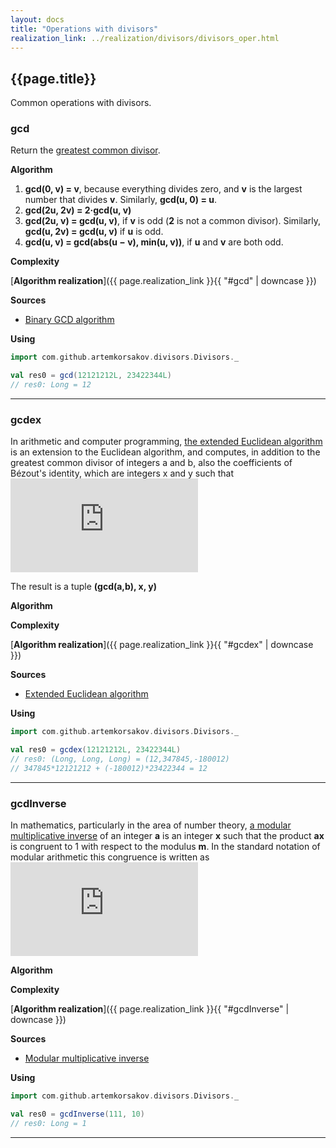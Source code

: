 ```yaml
---
layout: docs
title: "Operations with divisors"
realization_link: ../realization/divisors/divisors_oper.html
---
```


## {{page.title}}

Common operations with divisors.

### gcd
Return the [greatest common divisor](https://en.wikipedia.org/wiki/Greatest_common_divisor).

**Algorithm**
1. **gcd(0, v) = v**, because everything divides zero, and **v** is the largest number that divides **v**. 
Similarly, **gcd(u, 0) = u**.
2. **gcd(2u, 2v) = 2·gcd(u, v)**
3. **gcd(2u, v) = gcd(u, v)**, if **v** is odd (**2** is not a common divisor). 
Similarly, **gcd(u, 2v) = gcd(u, v)** if **u** is odd.
4. **gcd(u, v) = gcd(abs(u − v), min(u, v))**, if **u** and **v** are both odd.

**Complexity** 
     
[**Algorithm realization**]({{ page.realization_link }}{{ "#gcd" | downcase }})

**Sources** 
- [Binary GCD algorithm](https://en.wikipedia.org/wiki/Binary_GCD_algorithm)

**Using**
```scala
import com.github.artemkorsakov.divisors.Divisors._

val res0 = gcd(12121212L, 23422344L)
// res0: Long = 12
```

---

### gcdex
In arithmetic and computer programming, 
[the extended Euclidean algorithm](https://en.wikipedia.org/wiki/Extended_Euclidean_algorithm) is an extension 
to the Euclidean algorithm, and computes, in addition to the greatest common divisor of integers a and b, 
also the coefficients of Bézout's identity, which are integers x and y such that
![formula](http://latex.codecogs.com/svg.latex?ax&plus;by=%5Cgcd(a,b).)

The result is a tuple **(gcd(a,b), x, y)**

**Algorithm**

**Complexity** 
     
[**Algorithm realization**]({{ page.realization_link }}{{ "#gcdex" | downcase }})

**Sources** 
- [Extended Euclidean algorithm](https://en.wikipedia.org/wiki/Extended_Euclidean_algorithm)

**Using**
```scala
import com.github.artemkorsakov.divisors.Divisors._

val res0 = gcdex(12121212L, 23422344L)
// res0: (Long, Long, Long) = (12,347845,-180012)
// 347845*12121212 + (-180012)*23422344 = 12
```

---

### gcdInverse
In mathematics, particularly in the area of number theory, 
[a modular multiplicative inverse](https://en.wikipedia.org/wiki/Modular_multiplicative_inverse) 
of an integer **a** is an integer **x** such that the product **ax** is congruent to 1 with respect to the modulus **m**.
In the standard notation of modular arithmetic this congruence is written as
![formula](http://latex.codecogs.com/svg.latex?ax%20%5Cequiv%201%20%5Cpmod%7Bm%7D)

**Algorithm**

**Complexity** 
     
[**Algorithm realization**]({{ page.realization_link }}{{ "#gcdInverse" | downcase }})

**Sources** 
- [Modular multiplicative inverse](https://en.wikipedia.org/wiki/Modular_multiplicative_inverse)

**Using**
```scala
import com.github.artemkorsakov.divisors.Divisors._

val res0 = gcdInverse(111, 10)
// res0: Long = 1
```

---

